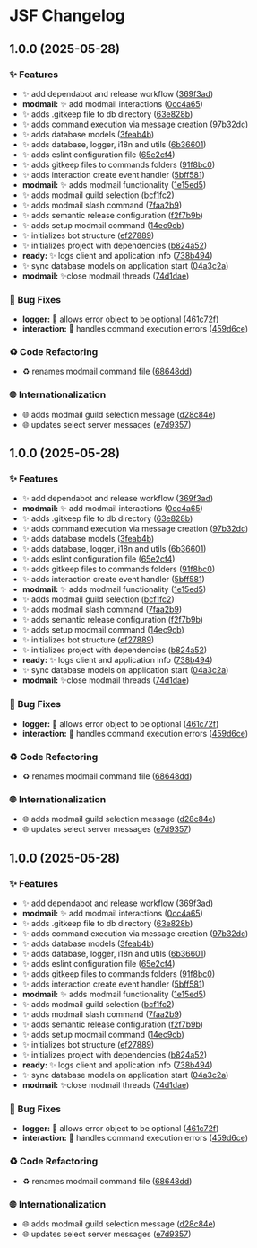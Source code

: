 # JSF Changelog

## 1.0.0 (2025-05-28)

### ✨ Features

* ✨ add dependabot and release workflow ([369f3ad](https://github.com/FantaCovid-19/legendary-disco/commit/369f3ade19752ebce0e5de4190a83f8a964ed8b2))
* **modmail:** ✨ add modmail interactions ([0cc4a65](https://github.com/FantaCovid-19/legendary-disco/commit/0cc4a657c1350f4dd67e175e45f0879b4e048afa))
* ✨ adds .gitkeep file to db directory ([63e828b](https://github.com/FantaCovid-19/legendary-disco/commit/63e828bc6459ecff961685da3ff521e0334541c2))
* ✨ adds command execution via message creation ([97b32dc](https://github.com/FantaCovid-19/legendary-disco/commit/97b32dcb175fd05c8e3dab3ec5793656d7b23f7b))
* ✨ adds database models ([3feab4b](https://github.com/FantaCovid-19/legendary-disco/commit/3feab4bd5e0acd252f1ce884965d3b84c8e2fb7d))
* ✨ adds database, logger, i18n and utils ([6b36601](https://github.com/FantaCovid-19/legendary-disco/commit/6b36601880f054d4a7a8753f2f88b18ffe5b7901))
* ✨ adds eslint configuration file ([65e2cf4](https://github.com/FantaCovid-19/legendary-disco/commit/65e2cf4b8b7ac56c2c1bd41cded3ba6eedb1c2eb))
* ✨ adds gitkeep files to commands folders ([91f8bc0](https://github.com/FantaCovid-19/legendary-disco/commit/91f8bc02a5fd82541f098c32b0b6244a1cf934e1))
* ✨ adds interaction create event handler ([5bff581](https://github.com/FantaCovid-19/legendary-disco/commit/5bff58143cdf8570412eba7f979c79a6ead97b77))
* **modmail:** ✨ adds modmail functionality ([1e15ed5](https://github.com/FantaCovid-19/legendary-disco/commit/1e15ed551302cd8c28f5483ce0184c610d32f618))
* ✨ adds modmail guild selection ([bcf1fc2](https://github.com/FantaCovid-19/legendary-disco/commit/bcf1fc2fc9f1f1c5ff04763d207da39a8792caf6))
* ✨ adds modmail slash command ([7faa2b9](https://github.com/FantaCovid-19/legendary-disco/commit/7faa2b9786acb9a8a0cc1b1c70f907b2481ba967))
* ✨ adds semantic release configuration ([f2f7b9b](https://github.com/FantaCovid-19/legendary-disco/commit/f2f7b9b95d9097020af388e2ba683f1f9d3500da))
* ✨ adds setup modmail command ([14ec9cb](https://github.com/FantaCovid-19/legendary-disco/commit/14ec9cb35a15c73d46dabff4194ab92786451e9e))
* ✨ initializes bot structure ([ef27889](https://github.com/FantaCovid-19/legendary-disco/commit/ef278890fe87f6a74c4aec08b6580a174229b94f))
* ✨ initializes project with dependencies ([b824a52](https://github.com/FantaCovid-19/legendary-disco/commit/b824a520f1af85ac4cd06b75bc291b60e6b65d6f))
* **ready:** ✨ logs client and application info ([738b494](https://github.com/FantaCovid-19/legendary-disco/commit/738b49472e4b75024d114eb7c08f243caa980348))
* ✨ sync database models on application start ([04a3c2a](https://github.com/FantaCovid-19/legendary-disco/commit/04a3c2a8dc7b7a09bc8fb5c83c7d520b3388ec8a))
* **modmail:** ✨close modmail threads ([74d1dae](https://github.com/FantaCovid-19/legendary-disco/commit/74d1dae7c888e45c0630453daa499b2af47b1bc8))

### 🐛 Bug Fixes

* **logger:** 🐛 allows error object to be optional ([461c72f](https://github.com/FantaCovid-19/legendary-disco/commit/461c72f1be6ec1c9c320d0a49bc7c3de0b7d47a5))
* **interaction:** 🐛 handles command execution errors ([459d6ce](https://github.com/FantaCovid-19/legendary-disco/commit/459d6ced292c7c17d90d696f31dd836699ce486a))

### ♻️ Code Refactoring

* ♻️ renames modmail command file ([68648dd](https://github.com/FantaCovid-19/legendary-disco/commit/68648dd12db6b00b095b8a2bb71fc68b9fc59aa3))

### 🌐 Internationalization

* 🌐 adds modmail guild selection message ([d28c84e](https://github.com/FantaCovid-19/legendary-disco/commit/d28c84ef2f6d6a59b939723f7e69116d445f234d))
* 🌐 updates select server messages ([e7d9357](https://github.com/FantaCovid-19/legendary-disco/commit/e7d93571a2fbbb11cf4061a12a17ce2a50562b1b))

## 1.0.0 (2025-05-28)

### ✨ Features

* ✨ add dependabot and release workflow ([369f3ad](https://github.com/FantaCovid-19/legendary-disco/commit/369f3ade19752ebce0e5de4190a83f8a964ed8b2))
* **modmail:** ✨ add modmail interactions ([0cc4a65](https://github.com/FantaCovid-19/legendary-disco/commit/0cc4a657c1350f4dd67e175e45f0879b4e048afa))
* ✨ adds .gitkeep file to db directory ([63e828b](https://github.com/FantaCovid-19/legendary-disco/commit/63e828bc6459ecff961685da3ff521e0334541c2))
* ✨ adds command execution via message creation ([97b32dc](https://github.com/FantaCovid-19/legendary-disco/commit/97b32dcb175fd05c8e3dab3ec5793656d7b23f7b))
* ✨ adds database models ([3feab4b](https://github.com/FantaCovid-19/legendary-disco/commit/3feab4bd5e0acd252f1ce884965d3b84c8e2fb7d))
* ✨ adds database, logger, i18n and utils ([6b36601](https://github.com/FantaCovid-19/legendary-disco/commit/6b36601880f054d4a7a8753f2f88b18ffe5b7901))
* ✨ adds eslint configuration file ([65e2cf4](https://github.com/FantaCovid-19/legendary-disco/commit/65e2cf4b8b7ac56c2c1bd41cded3ba6eedb1c2eb))
* ✨ adds gitkeep files to commands folders ([91f8bc0](https://github.com/FantaCovid-19/legendary-disco/commit/91f8bc02a5fd82541f098c32b0b6244a1cf934e1))
* ✨ adds interaction create event handler ([5bff581](https://github.com/FantaCovid-19/legendary-disco/commit/5bff58143cdf8570412eba7f979c79a6ead97b77))
* **modmail:** ✨ adds modmail functionality ([1e15ed5](https://github.com/FantaCovid-19/legendary-disco/commit/1e15ed551302cd8c28f5483ce0184c610d32f618))
* ✨ adds modmail guild selection ([bcf1fc2](https://github.com/FantaCovid-19/legendary-disco/commit/bcf1fc2fc9f1f1c5ff04763d207da39a8792caf6))
* ✨ adds modmail slash command ([7faa2b9](https://github.com/FantaCovid-19/legendary-disco/commit/7faa2b9786acb9a8a0cc1b1c70f907b2481ba967))
* ✨ adds semantic release configuration ([f2f7b9b](https://github.com/FantaCovid-19/legendary-disco/commit/f2f7b9b95d9097020af388e2ba683f1f9d3500da))
* ✨ adds setup modmail command ([14ec9cb](https://github.com/FantaCovid-19/legendary-disco/commit/14ec9cb35a15c73d46dabff4194ab92786451e9e))
* ✨ initializes bot structure ([ef27889](https://github.com/FantaCovid-19/legendary-disco/commit/ef278890fe87f6a74c4aec08b6580a174229b94f))
* ✨ initializes project with dependencies ([b824a52](https://github.com/FantaCovid-19/legendary-disco/commit/b824a520f1af85ac4cd06b75bc291b60e6b65d6f))
* **ready:** ✨ logs client and application info ([738b494](https://github.com/FantaCovid-19/legendary-disco/commit/738b49472e4b75024d114eb7c08f243caa980348))
* ✨ sync database models on application start ([04a3c2a](https://github.com/FantaCovid-19/legendary-disco/commit/04a3c2a8dc7b7a09bc8fb5c83c7d520b3388ec8a))
* **modmail:** ✨close modmail threads ([74d1dae](https://github.com/FantaCovid-19/legendary-disco/commit/74d1dae7c888e45c0630453daa499b2af47b1bc8))

### 🐛 Bug Fixes

* **logger:** 🐛 allows error object to be optional ([461c72f](https://github.com/FantaCovid-19/legendary-disco/commit/461c72f1be6ec1c9c320d0a49bc7c3de0b7d47a5))
* **interaction:** 🐛 handles command execution errors ([459d6ce](https://github.com/FantaCovid-19/legendary-disco/commit/459d6ced292c7c17d90d696f31dd836699ce486a))

### ♻️ Code Refactoring

* ♻️ renames modmail command file ([68648dd](https://github.com/FantaCovid-19/legendary-disco/commit/68648dd12db6b00b095b8a2bb71fc68b9fc59aa3))

### 🌐 Internationalization

* 🌐 adds modmail guild selection message ([d28c84e](https://github.com/FantaCovid-19/legendary-disco/commit/d28c84ef2f6d6a59b939723f7e69116d445f234d))
* 🌐 updates select server messages ([e7d9357](https://github.com/FantaCovid-19/legendary-disco/commit/e7d93571a2fbbb11cf4061a12a17ce2a50562b1b))

## 1.0.0 (2025-05-28)

### ✨ Features

* ✨ add dependabot and release workflow ([369f3ad](https://github.com/FantaCovid-19/legendary-disco/commit/369f3ade19752ebce0e5de4190a83f8a964ed8b2))
* **modmail:** ✨ add modmail interactions ([0cc4a65](https://github.com/FantaCovid-19/legendary-disco/commit/0cc4a657c1350f4dd67e175e45f0879b4e048afa))
* ✨ adds .gitkeep file to db directory ([63e828b](https://github.com/FantaCovid-19/legendary-disco/commit/63e828bc6459ecff961685da3ff521e0334541c2))
* ✨ adds command execution via message creation ([97b32dc](https://github.com/FantaCovid-19/legendary-disco/commit/97b32dcb175fd05c8e3dab3ec5793656d7b23f7b))
* ✨ adds database models ([3feab4b](https://github.com/FantaCovid-19/legendary-disco/commit/3feab4bd5e0acd252f1ce884965d3b84c8e2fb7d))
* ✨ adds database, logger, i18n and utils ([6b36601](https://github.com/FantaCovid-19/legendary-disco/commit/6b36601880f054d4a7a8753f2f88b18ffe5b7901))
* ✨ adds eslint configuration file ([65e2cf4](https://github.com/FantaCovid-19/legendary-disco/commit/65e2cf4b8b7ac56c2c1bd41cded3ba6eedb1c2eb))
* ✨ adds gitkeep files to commands folders ([91f8bc0](https://github.com/FantaCovid-19/legendary-disco/commit/91f8bc02a5fd82541f098c32b0b6244a1cf934e1))
* ✨ adds interaction create event handler ([5bff581](https://github.com/FantaCovid-19/legendary-disco/commit/5bff58143cdf8570412eba7f979c79a6ead97b77))
* **modmail:** ✨ adds modmail functionality ([1e15ed5](https://github.com/FantaCovid-19/legendary-disco/commit/1e15ed551302cd8c28f5483ce0184c610d32f618))
* ✨ adds modmail guild selection ([bcf1fc2](https://github.com/FantaCovid-19/legendary-disco/commit/bcf1fc2fc9f1f1c5ff04763d207da39a8792caf6))
* ✨ adds modmail slash command ([7faa2b9](https://github.com/FantaCovid-19/legendary-disco/commit/7faa2b9786acb9a8a0cc1b1c70f907b2481ba967))
* ✨ adds semantic release configuration ([f2f7b9b](https://github.com/FantaCovid-19/legendary-disco/commit/f2f7b9b95d9097020af388e2ba683f1f9d3500da))
* ✨ adds setup modmail command ([14ec9cb](https://github.com/FantaCovid-19/legendary-disco/commit/14ec9cb35a15c73d46dabff4194ab92786451e9e))
* ✨ initializes bot structure ([ef27889](https://github.com/FantaCovid-19/legendary-disco/commit/ef278890fe87f6a74c4aec08b6580a174229b94f))
* ✨ initializes project with dependencies ([b824a52](https://github.com/FantaCovid-19/legendary-disco/commit/b824a520f1af85ac4cd06b75bc291b60e6b65d6f))
* **ready:** ✨ logs client and application info ([738b494](https://github.com/FantaCovid-19/legendary-disco/commit/738b49472e4b75024d114eb7c08f243caa980348))
* ✨ sync database models on application start ([04a3c2a](https://github.com/FantaCovid-19/legendary-disco/commit/04a3c2a8dc7b7a09bc8fb5c83c7d520b3388ec8a))
* **modmail:** ✨close modmail threads ([74d1dae](https://github.com/FantaCovid-19/legendary-disco/commit/74d1dae7c888e45c0630453daa499b2af47b1bc8))

### 🐛 Bug Fixes

* **logger:** 🐛 allows error object to be optional ([461c72f](https://github.com/FantaCovid-19/legendary-disco/commit/461c72f1be6ec1c9c320d0a49bc7c3de0b7d47a5))
* **interaction:** 🐛 handles command execution errors ([459d6ce](https://github.com/FantaCovid-19/legendary-disco/commit/459d6ced292c7c17d90d696f31dd836699ce486a))

### ♻️ Code Refactoring

* ♻️ renames modmail command file ([68648dd](https://github.com/FantaCovid-19/legendary-disco/commit/68648dd12db6b00b095b8a2bb71fc68b9fc59aa3))

### 🌐 Internationalization

* 🌐 adds modmail guild selection message ([d28c84e](https://github.com/FantaCovid-19/legendary-disco/commit/d28c84ef2f6d6a59b939723f7e69116d445f234d))
* 🌐 updates select server messages ([e7d9357](https://github.com/FantaCovid-19/legendary-disco/commit/e7d93571a2fbbb11cf4061a12a17ce2a50562b1b))
